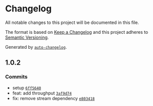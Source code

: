 # Changelog

All notable changes to this project will be documented in this file.

The format is based on [Keep a Changelog](https://keepachangelog.com/en/1.0.0/)
and this project adheres to [Semantic Versioning](https://semver.org/spec/v2.0.0.html).

Generated by [`auto-changelog`](https://github.com/CookPete/auto-changelog).

## 1.0.2

### Commits

- setup [`6ff5640`](https://github.com/substrate-system/throughput/commit/6ff5640eb19c1befbd4a6fe8a213e9de9c007081)
- feat: add throughput [`3af9d74`](https://github.com/substrate-system/throughput/commit/3af9d741ce22661823a645e1193f6c35cc130c00)
- fix: remove stream dependency [`e803418`](https://github.com/substrate-system/throughput/commit/e803418b271bee348ba30a772f7b0d2dff29ecb5)
